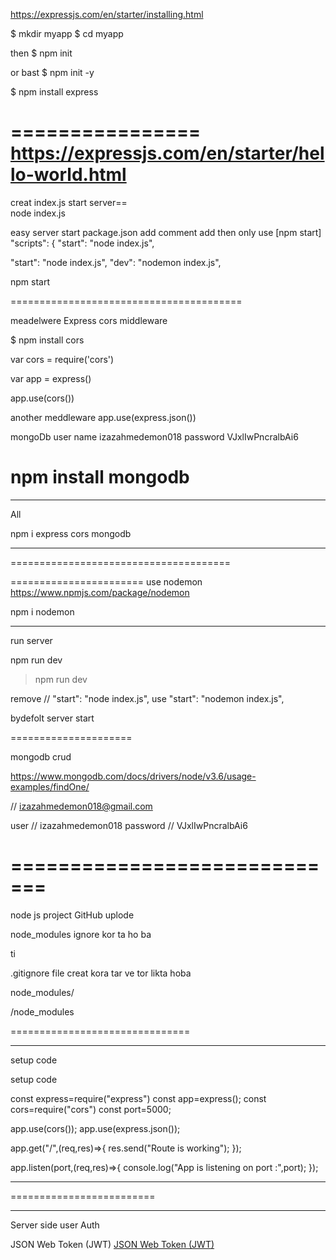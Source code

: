 https://expressjs.com/en/starter/installing.html

$ mkdir myapp
$ cd myapp

then  $ npm init

or  bast     $ npm init -y

$ npm install express


================
https://expressjs.com/en/starter/hello-world.html
=============

creat index.js
start server==  
node index.js


easy server start package.json add comment add  then only use [npm start]
"scripts": {
    "start": "node index.js",

"start": "node index.js",
    "dev": "nodemon index.js",




npm start

========================================



meadelwere
Express cors middleware

$ npm install cors


var cors = require('cors')

var app = express()

app.use(cors())




another meddleware
app.use(express.json())


mongoDb
user name izazahmedemon018
password VJxlIwPncralbAi6


npm install mongodb
========================
*************************

All 

npm i express cors mongodb

*****************************
======================================


=======================
use nodemon
https://www.npmjs.com/package/nodemon

npm i nodemon

****************
run server

npm run dev
> npm run dev


remove // "start": "node index.js",
use  "start": "nodemon index.js",

bydefolt server start

=====================

mongodb crud

https://www.mongodb.com/docs/drivers/node/v3.6/usage-examples/findOne/

// izazahmedemon018@gmail.com

user
// izazahmedemon018
password
// VJxlIwPncralbAi6

=============================
============================
node js project GitHub uplode

node_modules ignore kor ta ho ba

ti

.gitignore  file creat kora tar ve tor likta hoba

node_modules/

/node_modules


===============================
*******************************

setup code


setup code


const express=require("express")
const app=express();
const cors=require("cors")
const port=5000;

app.use(cors());
app.use(express.json());


app.get("/",(req,res)=>{
    res.send("Route is working");
});



app.listen(port,(req,res)=>{
    console.log("App is listening on port :",port);
});


***************************
=========================

****

Server side user Auth

JSON Web Token (JWT)
[JSON Web Token (JWT)](https://jwt.io/)

